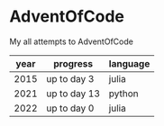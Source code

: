 # AdventOfCode

My all attempts to AdventOfCode

| year | progress     | language   |
|------|--------------|------------|
|2015  | up to day 3  | julia      |
|2021  | up to day 13 | python     |
|2022  | up to day 0  | julia      |
